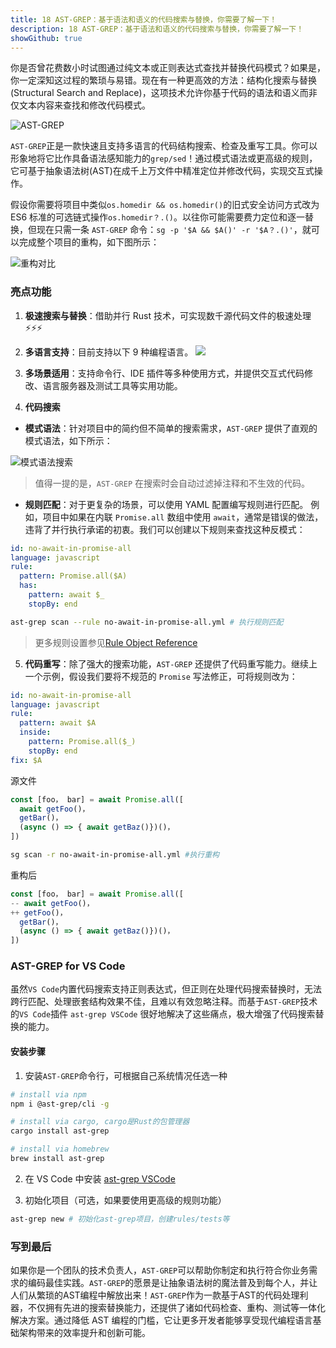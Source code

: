 ```yaml
---
title: 18 AST-GREP：基于语法和语义的代码搜索与替换，你需要了解一下！
description: 18 AST-GREP：基于语法和语义的代码搜索与替换，你需要了解一下！
showGithub: true 
---
```


你是否曾花费数小时试图通过纯文本或正则表达式查找并替换代码模式？如果是，你一定深知这过程的繁琐与易错。现在有一种更高效的方法：结构化搜索与替换(Structural Search and Replace)，这项技术允许你基于代码的语法和语义而非仅文本内容来查找和修改代码模式。

![AST-GREP](https://i.haidao.tech/202405/e367635c9887e9c407371e4ff57585a9.png)

`AST-GREP`正是一款快速且支持多语言的代码结构搜索、检查及重写工具。你可以形象地将它比作具备语法感知能力的`grep/sed`！通过模式语法或更高级的规则，它可基于抽象语法树(AST)在成千上万文件中精准定位并修改代码，实现交互式操作。

假设你需要将项目中类似`os.homedir && os.homedir()`的旧式安全访问方式改为 ES6 标准的可选链式操作`os.homedir？.()`。以往你可能需要费力定位和逐一替换，但现在只需一条 `AST-GREP` 命令：`sg -p '$A && $A()' -r '$A？.()'`，就可以完成整个项目的重构，如下图所示：

![重构对比](https://i.haidao.tech/202405/b42042c8b983d948848c350e62aee796.png)

### 亮点功能

1. **极速搜索与替换**：借助并行 Rust 技术，可实现数千源代码文件的极速处理⚡️⚡️⚡️
    
2. **多语言支持**：目前支持以下 9 种编程语言。
![](https://i.haidao.tech/202405/2823d7b206298f0499e54587efb281d0.png)

3. **多场景适用**：支持命令行、IDE 插件等多种使用方式，并提供交互式代码修改、语言服务器及测试工具等实用功能。


4. **代码搜索**

- **模式语法**：针对项目中的简约但不简单的搜索需求，`AST-GREP` 提供了直观的模式语法，如下所示：

![模式语法搜索](https://i.haidao.tech/202405/892a6482478309c76379494e8aa2525c.png)

> 值得一提的是，`AST-GREP` 在搜索时会自动过滤掉注释和不生效的代码。


- **规则匹配**：对于更复杂的场景，可以使用 YAML 配置编写规则进行匹配。
例如，项目中如果在内联 `Promise.all` 数组中使用 `await`，通常是错误的做法，违背了并行执行承诺的初衷。我们可以创建以下规则来查找这种反模式：

```yaml no-await-in-promise-all.yml
id: no-await-in-promise-all
language: javascript
rule:
  pattern: Promise.all($A)
  has:
    pattern: await $_
    stopBy: end
```

```bash
ast-grep scan --rule no-await-in-promise-all.yml # 执行规则匹配
```

> 更多规则设置参见[Rule Object Reference](https://ast-grep.github.io/reference/rule.html "Rule Object Reference")

5. **代码重写**：除了强大的搜索功能，`AST-GREP` 还提供了代码重写能力。继续上一个示例，假设我们要将不规范的 `Promise` 写法修正，可将规则改为：
```yaml
id: no-await-in-promise-all
language: javascript
rule:
  pattern: await $A
  inside:
    pattern: Promise.all($_)
    stopBy: end
fix: $A
```
源文件
```js
const [foo， bar] = await Promise.all([
  await getFoo()，
  getBar()，
  (async () => { await getBaz()})()，
])
```

```bash
sg scan -r no-await-in-promise-all.yml #执行重构
```

重构后

```js diff
const [foo， bar] = await Promise.all([
-- await getFoo()， 
++ getFoo()， 
  getBar()，
  (async () => { await getBaz()})()，
])
```


### AST-GREP for VS Code

虽然`VS Code`内置代码搜索支持正则表达式，但正则在处理代码搜索替换时，无法跨行匹配、处理嵌套结构效果不佳，且难以有效忽略注释。而基于`AST-GREP`技术的`VS Code`插件 `ast-grep VSCode` 很好地解决了这些痛点，极大增强了代码搜索替换的能力。

#### 安装步骤

1. 安装`AST-GREP`命令行，可根据自己系统情况任选一种
```bash
# install via npm
npm i @ast-grep/cli -g

# install via cargo, cargo是Rust的包管理器
cargo install ast-grep

# install via homebrew
brew install ast-grep
```
2. 在 VS Code 中安装 [ast-grep VSCode](https://marketplace.visualstudio.com/items?itemName=ast-grep.ast-grep-vscode "ast-grep VSCode 插件")

3. 初始化项目（可选，如果要使用更高级的规则功能）

```bash
ast-grep new # 初始化ast-grep项目，创建rules/tests等
```

### 写到最后

如果你是一个团队的技术负责人，`AST-GREP`可以帮助你制定和执行符合你业务需求的编码最佳实践。`AST-GREP`的愿景是让抽象语法树的魔法普及到每个人，并让人们从繁琐的AST编程中解放出来！`AST-GREP`作为一款基于AST的代码处理利器，不仅拥有先进的搜索替换能力，还提供了诸如代码检查、重构、测试等一体化解决方案。通过降低 AST 编程的门槛，它让更多开发者能够享受现代编程语言基础架构带来的效率提升和创新可能。